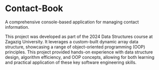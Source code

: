 # Contact-Book

A comprehensive console-based application for managing contact information.

This project was developed as part of the 2024 Data Structures course at Zagazig University. It leverages a custom-built dynamic array data structure, showcasing a range of object-oriented programming (OOP) principles. This project provided hands-on experience with data structure design, algorithm efficiency, and OOP concepts, allowing for both learning and practical application of these key software engineering skills.
